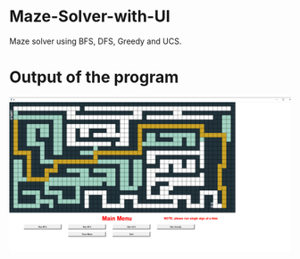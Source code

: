 # Maze-Solver-with-UI
Maze solver using BFS, DFS, Greedy and UCS. 

# Output of the program #
![alt text](https://github.com/Mohamad-hammad/Maze-Solver-with-UI/blob/main/Output.PNG?raw=true)
